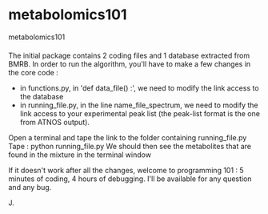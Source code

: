 metabolomics101
===============

metabolomics101

####
The initial package contains 2 coding files and 1 database extracted from BMRB.
In order to run the algorithm, you'll have to make a few changes in the core code :
- in functions.py, in 'def data_file() :', we need to modify the link access to the database
- in running_file.py, in the line name_file_spectrum, we need to modify the link access to your experimental 
peak list (the peak-list format is the one from ATNOS output).

Open a terminal and tape the link to the folder containing running_file.py
Tape : python running_file.py
We should then see the metabolites that are found in the mixture in the terminal window

If it doesn't work after all the changes, welcome to programming 101 : 5 minutes of coding, 4 hours of debugging.
I'll be available for any question and any bug.

J.

